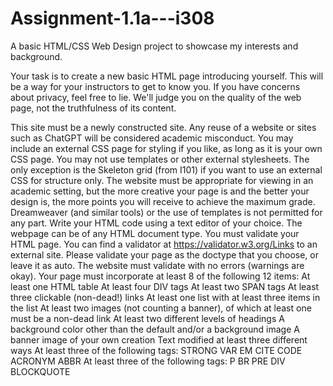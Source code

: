 # Assignment-1.1a---i308
A basic HTML/CSS Web Design project to showcase my interests and background. 

Your task is to create a new basic HTML page introducing yourself. This will be a way for your instructors to get to know you. If you have concerns about privacy, feel free to lie. We'll judge you on the quality of the web page, not the truthfulness of its content.

This site must be a newly constructed site. Any reuse of a website or sites such as ChatGPT will be considered academic misconduct.
You may include an external CSS page for styling if you like, as long as it is your own CSS page. You may not use templates or other external stylesheets. The only exception is the Skeleton grid (from I101) if you want to use an external CSS for structure only.
The website must be appropriate for viewing in an academic setting, but the more creative your page is and the better your design is, the more points you will receive to achieve the maximum grade.
Dreamweaver (and similar tools) or the use of templates is not permitted for any part. Write your HTML code using a text editor of your choice.
The webpage can be of any HTML document type.
You must validate your HTML page. You can find a validator at https://validator.w3.org/Links to an external site.
Please validate your page as the doctype that you choose, or leave it as auto. 
The website must validate with no errors (warnings are okay).
Your page must incorporate at least 8 of the following 12 items:
At least one HTML table
At least four DIV tags
At least two SPAN tags
At least three clickable (non-dead!) links
At least one list with at least three items in the list
At least two images (not counting a banner), of which at least one must be a non-dead link
At least two different levels of headings
A background color other than the default and/or a background image
A banner image of your own creation
Text modified at least three different ways
At least three of the following tags: STRONG VAR EM CITE CODE ACRONYM ABBR
At least three of the following tags: P BR PRE DIV BLOCKQUOTE
